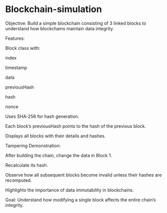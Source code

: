 # Blockchain-simulation
Objective:
Build a simple blockchain consisting of 3 linked blocks to understand how blockchains maintain data integrity.

Features:

Block class with:

index

timestamp

data

previousHash

hash

nonce

Uses SHA-256 for hash generation.

Each block’s previousHash points to the hash of the previous block.

Displays all blocks with their details and hashes.

Tampering Demonstration:

After building the chain, change the data in Block 1.

Recalculate its hash.

Observe how all subsequent blocks become invalid unless their hashes are recomputed.

Highlights the importance of data immutability in blockchains.

Goal:
Understand how modifying a single block affects the entire chain’s integrity.
















